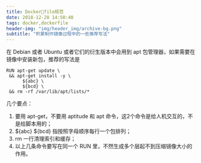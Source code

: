 ```yaml
---
title: Dockerfile规范
date: 2018-12-28 14:50:40
tags: docker,dockerfile
header-img: "img/header_img/archive-bg.png"
subtitle: "积累制作镜像过程中的一些推荐写法"
---
```


在 Debian 或者 Ubuntu 或者它们的衍生版本中会用到 apt 包管理器，如果需要在镜像中安装新包，推荐的写法是

```
RUN apt-get update \
 && apt-get install -y \
      ${abc} \
      ${bcd} \
 && rm -rf /var/lib/apt/lists/*
```

几个要点：

1. 要用 apt-get，不要用 aptitude 和 apt 命令，这2个命令是给人机交互的，不是给脚本用的；
2. ${abc} ${bcd} 指按照字母顺序每行一个包排列；
3. rm 一行清理索引和缓存；
4. 以上几条命令要写在同一个 RUN 里，不然生成多个层起不到压缩镜像大小的作用。

